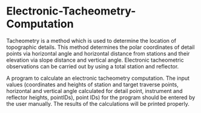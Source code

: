 # Electronic-Tacheometry-Computation
  Tacheometry is a method which is used to determine the location of topographic details. This method determines the polar coordinates of detail points via horizontal angle and horizontal distance from stations and their elevation via slope distance and vertical angle. Electronic tacheometric observations can be carried out by using a total station and reflector.
  
  A program to calculate an electronic tacheometry computation. The input values (coordinates and heights of station and target traverse points, horizontal and vertical angle calculated for detail point, instrument and reflector heights, pointIDs), point IDs) for the program should be entered by the user manually. The results of the calculations will be printed properly.
